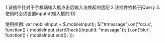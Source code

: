 1.该插件针对于手机端输入框点击后输入法唤起的适配
2.该插件依赖于jQuery
3.使用时必须设置inputId(输入框的ID)

使用样例:
var mobileInput = $.mobileInput();
$("#message").on('focus', function() {
  mobileInput.startCheck({inputId: "message"});
}).on('blur', function() {
  mobileInput.end();
});